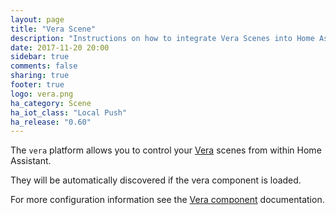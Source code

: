```yaml
---
layout: page
title: "Vera Scene"
description: "Instructions on how to integrate Vera Scenes into Home Assistant."
date: 2017-11-20 20:00
sidebar: true
comments: false
sharing: true
footer: true
logo: vera.png
ha_category: Scene
ha_iot_class: "Local Push"
ha_release: "0.60"
---
```


The `vera` platform allows you to control your [Vera](http://getvera.com/) scenes from within Home Assistant.

They will be automatically discovered if the vera component is loaded.

For more configuration information see the [Vera component](/components/vera/) documentation.


